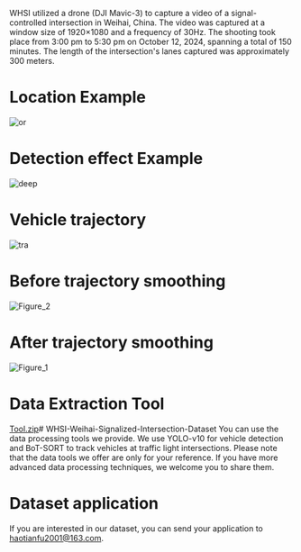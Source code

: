 WHSI utilized a drone (DJI Mavic-3) to capture a video of a signal-controlled intersection in Weihai, China. The video was captured at a window size of 1920×1080 and a frequency of 30Hz. The shooting took place from 3:00 pm to 5:30 pm on October 12, 2024, spanning a total of 150 minutes. The length of the intersection's lanes captured was approximately 300 meters.
# Location Example
![or](https://github.com/user-attachments/assets/362031dd-d765-448c-ae29-b57179549eab)
# Detection effect Example
![deep](https://github.com/user-attachments/assets/db3c8e2b-f2c2-45c9-920a-e7e739e26ee2)
# Vehicle trajectory
![tra](https://github.com/user-attachments/assets/240d62d9-3846-4e54-a189-0784b18f7801)
#  Before trajectory smoothing
![Figure_2](https://github.com/user-attachments/assets/88b4efa0-6f5d-4849-af0c-6c66860feb40)
#  After trajectory smoothing
![Figure_1](https://github.com/user-attachments/assets/08c812f7-6945-404d-9cc6-8147644d705c)
# Data Extraction Tool
[Tool.zip](https://github.com/user-attachments/files/21501005/Tool.zip)# WHSI-Weihai-Signalized-Intersection-Dataset
You can use the data processing tools we provide. We use YOLO-v10 for vehicle detection and BoT-SORT to track vehicles at traffic light intersections. Please note that the data tools we offer are only for your reference. If you have more advanced data processing techniques, we welcome you to share them.
# Dataset application
If you are interested in our dataset, you can send your application to haotianfu2001@163.com.
